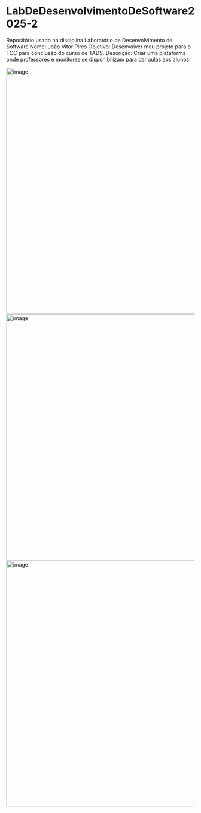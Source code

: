 # LabDeDesenvolvimentoDeSoftware2025-2
Repositório usado na disciplina Laboratório de Desenvolvimento de Software
Nome: João Vitor Pires
Objetivo: Desenvolver meu projeto para o TCC para conclusão do curso de TADS.
Descrição: Criar uma plataforma onde professores e monitores se disponibilizam para dar aulas aos alunos.

<img width="1177" height="659" alt="image" src="https://github.com/user-attachments/assets/b0f3683e-6d90-4c1c-a32a-d3f9e4653060" />

<img width="1173" height="659" alt="image" src="https://github.com/user-attachments/assets/b992a778-90d4-4f5e-ac24-b9daabc7818c" />

<img width="1172" height="658" alt="image" src="https://github.com/user-attachments/assets/60864a7e-ec78-4276-bf89-9ca6b405f28c" />

